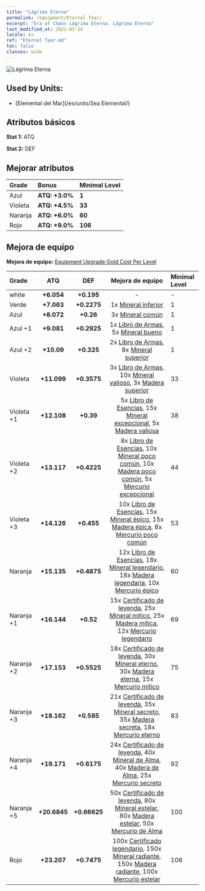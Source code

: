 ```yaml
---
title: "Lágrima Eterna"
permalink: /equipment/Eternal Tear/
excerpt: "Era of Chaos Lágrima Eterna. Lágrima Eterna"
last_modified_at: 2021-03-24
locale: es
ref: "Eternal Tear.md"
toc: false
classes: wide
---
```


  ![Lágrima Eterna](/images/e/e_99031.png)

## Used by Units:

* [Elemental del Mar](/es/units/Sea Elemental/) 


## Atributos básicos
 **Stat 1:** ATQ

 **Stat 2:** DEF

## Mejorar atributos

  |     Grade    |   Bonus | Minimal Level | 
  |:-------------|:--------|:--------------| 
  | Azul | **ATQ: +3.0%** | **1** | 
  | Violeta | **ATQ: +4.5%** | **33** | 
  | Naranja | **ATQ: +6.0%** | **60** | 
  | Rojo | **ATQ: +9.0%** | **106** | 


## Mejora de equipo
 **Mejora de equipo:** [Equipment Upgrade Gold Cost Per Level](/equipment/EquipmentUpgradeCostPerLevel/) 

  |          Grade      | ATQ | DEF | Mejora de equipo | Minimal Level |
  |:--------------------|:---------:|:---------:|:----------------:|:--------------|
  | white | **+6.054** | **+0.195** | - | - |
  | Verde | **+7.063** | **+0.2275** | 1x [Mineral inferior](/es/Items/mat_1/) | 1 |
  | Azul | **+8.072** | **+0.26** | 3x [Mineral común](/es/Items/mat_6/) | 1 |
  | Azul +1 | **+9.081** | **+0.2925** | 1x [Libro de Armas](/es/Items/mat_18/), 5x [Mineral bueno](/es/Items/mat_12/) | 1 |
  | Azul +2 | **+10.09** | **+0.325** | 2x [Libro de Armas](/es/Items/mat_25/), 8x [Mineral superior](/es/Items/mat_19/) | 1 |
  | Violeta | **+11.099** | **+0.3575** | 3x [Libro de Armas](/es/Items/mat_32/), 10x [Mineral valioso](/es/Items/mat_26/), 3x [Madera superior](/es/Items/mat_20/) | 33 |
  | Violeta +1 | **+12.108** | **+0.39** | 5x [Libro de Esencias](/es/Items/mat_39/), 15x [Mineral excepcional](/es/Items/mat_33/), 5x [Madera valiosa](/es/Items/mat_27/) | 38 |
  | Violeta +2 | **+13.117** | **+0.4225** | 8x [Libro de Esencias](/es/Items/mat_46/), 10x [Mineral poco común](/es/Items/mat_40/), 10x [Madera poco común](/es/Items/mat_41/), 5x [Mercurio excepcional](/es/Items/mat_35/) | 44 |
  | Violeta +3 | **+14.126** | **+0.455** | 10x [Libro de Esencias](/es/Items/mat_53/), 15x [Mineral épico](/es/Items/mat_47/), 15x [Madera épica](/es/Items/mat_48/), 8x [Mercurio poco común](/es/Items/mat_42/) | 53 |
  | Naranja | **+15.135** | **+0.4875** | 12x [Libro de Esencias](/es/Items/mat_60/), 18x [Mineral legendario](/es/Items/mat_54/), 18x [Madera legendaria](/es/Items/mat_55/), 10x [Mercurio épico](/es/Items/mat_49/) | 60 |
  | Naranja +1 | **+16.144** | **+0.52** | 15x [Certificado de leyenda](/es/Items/mat_67/), 25x [Mineral mítico](/es/Items/mat_61/), 25x [Madera mítica](/es/Items/mat_62/), 12x [Mercurio legendario](/es/Items/mat_56/) | 69 |
  | Naranja +2 | **+17.153** | **+0.5525** | 18x [Certificado de leyenda](/es/Items/mat_74/), 30x [Mineral eterno](/es/Items/mat_68/), 30x [Madera eterna](/es/Items/mat_69/), 15x [Mercurio mítico](/es/Items/mat_63/) | 75 |
  | Naranja +3 | **+18.162** | **+0.585** | 21x [Certificado de leyenda](/es/Items/mat_81/), 35x [Mineral secreto](/es/Items/mat_75/), 35x [Madera secreta](/es/Items/mat_76/), 18x [Mercurio eterno](/es/Items/mat_70/) | 83 |
  | Naranja +4 | **+19.171** | **+0.6175** | 24x [Certificado de leyenda](/es/Items/mat_88/), 40x [Mineral de Alma](/es/Items/mat_82/), 40x [Madera de Alma](/es/Items/mat_83/), 25x [Mercurio secreto](/es/Items/mat_77/) | 92 |
  | Naranja +5 | **+20.6845** | **+0.66625** | 50x [Certificado de leyenda](/es/Items/mat_95/), 80x [Mineral estelar](/es/Items/mat_89/), 80x [Madera estelar](/es/Items/mat_90/), 50x [Mercurio de Alma](/es/Items/mat_84/) | 100 |
  | Rojo | **+23.207** | **+0.7475** | 100x [Certificado legendario](/es/Items/mat_102/), 150x [Mineral radiante](/es/Items/mat_96/), 150x [Madera radiante](/es/Items/mat_97/), 100x [Mercurio estelar](/es/Items/mat_91/) | 106 |

